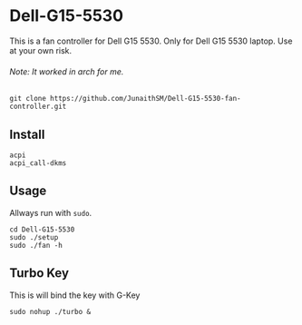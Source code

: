 # Dell-G15-5530
This is a fan controller for Dell G15 5530. Only for Dell G15 5530 laptop. Use at your own risk.

###### Note: It worked in arch for me.
```
git clone https://github.com/JunaithSM/Dell-G15-5530-fan-controller.git
```

## Install

```
acpi
acpi_call-dkms
```

## Usage

Allways run with `sudo`.

```
cd Dell-G15-5530
sudo ./setup 
sudo ./fan -h
```


## Turbo Key
This is will bind the key with G-Key

```
sudo nohup ./turbo &
```
